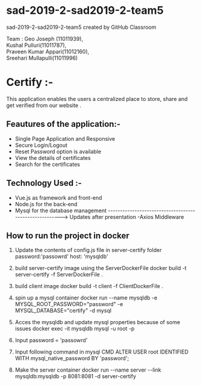 # sad-2019-2-sad2019-2-team5
sad-2019-2-sad2019-2-team5 created by GitHub Classroom

Team :
Geo Joseph (11011939),  
Kushal Pulluri(11011787),   
Praveen Kumar Appari(11012160),   
Sreehari Mullapulli(11011996)   

# Certify :-
This application enables the users a centralized place to store, share and get verified from our website .

## Feautures of the application:-
- Single Page Application and Responsive
- Secure Login/Logout
- Reset Password option is available
- View the details of certificates
- Search for the certificates

## Technology Used :-
- Vue.js as framework and front-end
- Node.js for the back-end
- Mysql for the database management
-------------------------------------------------------> Updates after presentation
-Axios Middleware


## How to run the project in docker
1. Update the contents of config.js file in server-certify folder
   password:'passowrd'
   host: 'mysqldb'
   
2. build server-certify image using the ServerDockerFile
docker build -t server-certify -f ServerDockerFile .

3. build client image
docker build -t client -f ClientDockerFile .

4. spin up a mysql container
docker run --name mysqldb -e MYSQL_ROOT_PASSWORD="password" -e MYSQL_DATABASE="certify" -d mysql

5. Acces the mysqldb and update mysql properties because of some issues 
docker exec -it mysqldb mysql -u root -p

6. Input password = 'passowrd'

7. Input following command in mysql CMD
ALTER USER root IDENTIFIED WITH mysql_native_password BY 'password';

8. Make the server container
docker run --name server --link mysqldb:mysqldb -p 8081:8081 -d server-certify  
